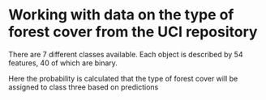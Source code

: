 # Working with data on the type of forest cover from the UCI repository
There are 7 different classes available. Each object is described by 54 features, 40 of which are binary.

Here the probability is calculated that the type of forest cover will be assigned to class three based on predictions

